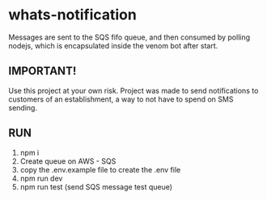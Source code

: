 # whats-notification

Messages are sent to the SQS fifo queue, and then consumed by polling nodejs, which is encapsulated inside the venom bot after start.

## IMPORTANT!
Use this project at your own risk. Project was made to send notifications to customers of an establishment, a way to not have to spend on SMS sending.

## RUN
1. npm i <br/>
2. Create queue on AWS - SQS <br/>
3. copy the .env.example file to create the .env file <br/>
4. npm run dev <br/>
5. npm run test (send SQS message test queue) <br/>
